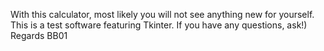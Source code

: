 
With this calculator, most likely you will not see anything new for yourself. This is a test software featuring Tkinter. If you have any questions, ask!) Regards BB01
